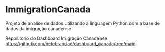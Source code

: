# ImmigrationCanada

Projeto de analise de dados utilizando a linguagem Python com a base de dados da imigração canadense

Repositorio do Dashboard Imigração Canadense
https://github.com/netobrandao/dashboard_canada/tree/main
